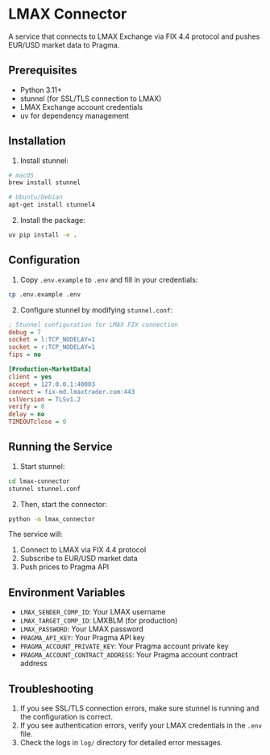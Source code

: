 # LMAX Connector

A service that connects to LMAX Exchange via FIX 4.4 protocol and pushes EUR/USD market data to Pragma.

## Prerequisites

- Python 3.11+
- stunnel (for SSL/TLS connection to LMAX)
- LMAX Exchange account credentials
- uv for dependency management

## Installation

1. Install stunnel:
```bash
# macOS
brew install stunnel

# Ubuntu/Debian
apt-get install stunnel4
```

2. Install the package:
```bash
uv pip install -e .
```

## Configuration

1. Copy `.env.example` to `.env` and fill in your credentials:
```bash
cp .env.example .env
```

2. Configure stunnel by modifying `stunnel.conf`:
```ini
; Stunnel configuration for LMAX FIX connection
debug = 7
socket = l:TCP_NODELAY=1
socket = r:TCP_NODELAY=1
fips = no

[Production-MarketData]
client = yes
accept = 127.0.0.1:40003
connect = fix-md.lmaxtrader.com:443
sslVersion = TLSv1.2
verify = 0
delay = no
TIMEOUTclose = 0
```

## Running the Service

1. Start stunnel:
```bash
cd lmax-connector
stunnel stunnel.conf
```

2. Then, start the connector:
```bash
python -m lmax_connector
```

The service will:
1. Connect to LMAX via FIX 4.4 protocol
2. Subscribe to EUR/USD market data
3. Push prices to Pragma API

## Environment Variables

- `LMAX_SENDER_COMP_ID`: Your LMAX username
- `LMAX_TARGET_COMP_ID`: LMXBLM (for production)
- `LMAX_PASSWORD`: Your LMAX password
- `PRAGMA_API_KEY`: Your Pragma API key
- `PRAGMA_ACCOUNT_PRIVATE_KEY`: Your Pragma account private key
- `PRAGMA_ACCOUNT_CONTRACT_ADDRESS`: Your Pragma account contract address

## Troubleshooting

1. If you see SSL/TLS connection errors, make sure stunnel is running and the configuration is correct.
2. If you see authentication errors, verify your LMAX credentials in the `.env` file.
3. Check the logs in `log/` directory for detailed error messages.
